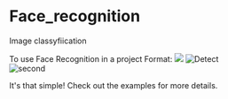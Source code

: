 # Face_recognition
Image classyfiication


To use Face Recognition in a project
Format: ![](https://github.com/MrShoxruxbek/Face_recognition/tree/master/photos/detect_face.png)
![Detect](https://github.com/MrShoxruxbek/Face_recognition/tree/master/photos/detect_face.png)    
![second](/home/warlock/Downloads/pych/my_project_faced/photos/image/salim.jpg)    

It's that simple! Check out the examples for more details.
